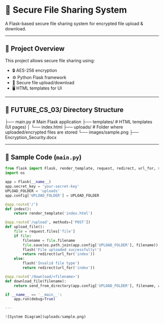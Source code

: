 # 🔐 Secure File Sharing System

A Flask-based secure file sharing system for encrypted file upload & download.

---

## 🧠 Project Overview

This project allows secure file sharing using:

- 🔒 AES-256 encryption  
- ⚙️ Python Flask framework  
- 📁 Secure file upload/download  
- 🖥️ HTML templates for UI  

---

## 📂 FUTURE_CS_03/ Directory Structure

├── main.py # Main Flask application
├── templates/ # HTML templates (UI pages)
│ └── index.html
├── uploads/ # Folder where uploaded/encrypted files are stored
└── images/sample.png
├── Encryption_Security.docx


---

## 🧪 Sample Code (`main.py`)

```python
from flask import Flask, render_template, request, redirect, url_for, send_from_directory, flash
import os

app = Flask(__name__)
app.secret_key = 'your-secret-key'
UPLOAD_FOLDER = 'uploads'
app.config['UPLOAD_FOLDER'] = UPLOAD_FOLDER

@app.route('/')
def index():
    return render_template('index.html')

@app.route('/upload', methods=['POST'])
def upload_file():
    file = request.files['file']
    if file:
        filename = file.filename
        file.save(os.path.join(app.config['UPLOAD_FOLDER'], filename))
        flash('File uploaded successfully!')
        return redirect(url_for('index'))
    else:
        flash('Invalid file type')
        return redirect(url_for('index'))

@app.route('/download/<filename>')
def download_file(filename):
    return send_from_directory(app.config['UPLOAD_FOLDER'], filename, as_attachment=True)

if __name__ == '__main__':
    app.run(debug=True)

---

![System Diagram](uploads/sample.png)

